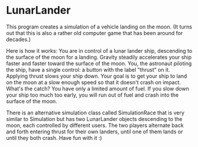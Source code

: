 # LunarLander

This program creates a simulation of a vehicle landing on the moon. (It turns out that this is also a rather old computer game that has been around for decades.)


Here is how it works: You are in control of a lunar lander ship, descending to the surface of the moon for a landing. Gravity steadily accelerates your ship faster and faster toward the surface of the moon. You, the astronaut piloting the ship, have a single control: a button with the label "thrust" on it. Applying thrust slows your ship down. Your goal is to get your ship to land on the moon at a slow enough speed so that it doesn't crash on impact. What's the catch? You have only a limited amount of fuel. If you slow down your ship too much too early, you will run out of fuel and crash into the surface of the moon.


There is an alternative simulation class called SimulationRace that is very similar to Simulation but has two LunarLander objects descending to the moon, each controlled by different users. The two players alternate back and forth entering thrust for their own landers, until one of them lands or until they both crash. Have fun with it :)
